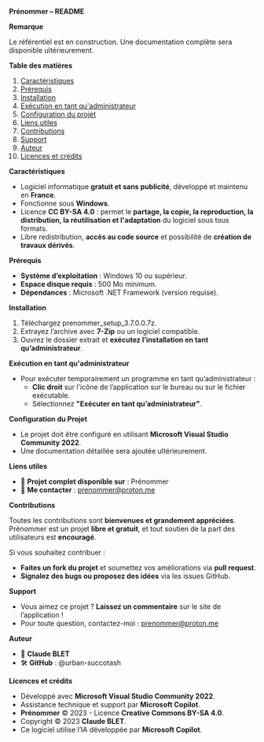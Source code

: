  **Prénommer – README**

**Remarque**

Le référentiel est en construction. Une documentation complète sera disponible ultérieurement.

**Table des matières**

1. [Caractéristiques](#caracteristiques)
1. [Prérequis](#prerequis)
1. [Installation](#installation)
1. [Exécution en tant qu'administrateur](#execution-en-tant-qu-administrateur)
1. [Configuration du projet](#configuration-du-projet)
1. [Liens utiles](#liens-utiles)
1. [Contributions](#contributions)
1. [Support](#support)
1. [Auteur](#auteur)
1. [Licences et crédits](#licences-et-credits)

**Caractéristiques**

- Logiciel informatique **gratuit et sans publicité**, développé et maintenu en **France**.
- Fonctionne sous **Windows**.
- Licence **CC BY-SA 4.0** : permet le **partage, la copie, la reproduction, la distribution, la réutilisation et l'adaptation** du logiciel sous tous formats.
- Libre redistribution, **accès au code source** et possibilité de **création de travaux dérivés**.

**Prérequis**

- **Système d’exploitation** : Windows 10 ou supérieur.
- **Espace disque requis** : 500 Mo minimum.
- **Dépendances** : Microsoft .NET Framework (version requise).

**Installation**

1. Téléchargez prenommer\_setup\_3.7.0.0.7z.
1. Extrayez l’archive avec **7-Zip** ou un logiciel compatible.
1. Ouvrez le dossier extrait et **exécutez l’installation en tant qu’administrateur**.

**Exécution en tant qu'administrateur**

- Pour exécuter temporairement un programme en tant qu’administrateur :
  - **Clic droit** sur l’icône de l’application sur le bureau ou sur le fichier exécutable.
  - Sélectionnez **"Exécuter en tant qu’administrateur"**.

**Configuration du Projet**

- Le projet doit être configuré en utilisant **Microsoft Visual Studio Community 2022**.
- Une documentation détaillée sera ajoutée ultérieurement.

**Liens utiles**

- 📌 **Projet complet disponible sur** : Prénommer
- 📧 **Me contacter** : <prenommer@proton.me>

**Contributions**

Toutes les contributions sont **bienvenues et grandement appréciées**. Prénommer est un projet **libre et gratuit**, et tout soutien de la part des utilisateurs est **encouragé**.

Si vous souhaitez contribuer :

- **Faites un fork du projet** et soumettez vos améliorations via **pull request**.
- **Signalez des bugs ou proposez des idées** via les issues GitHub.

**Support**

- Vous aimez ce projet ? **Laissez un commentaire** sur le site de l’application !
- Pour toute question, contactez-moi : <prenommer@proton.me>

**Auteur**

- 👤 **Claude BLET**
- 🛠 **GitHub** : @urban-succotash

**Licences et crédits**

- Développé avec **Microsoft Visual Studio Community 2022**.
- Assistance technique et support par **Microsoft Copilot**.
- **Prénommer** © 2023 - Licence **Creative Commons BY-SA 4.0**.
- Copyright © 2023 **Claude BLET**.
- Ce logiciel utilise l’IA développée par **Microsoft Copilot**.
